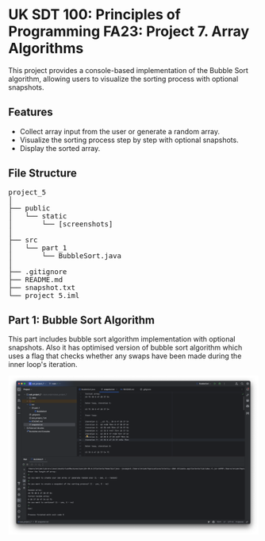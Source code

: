 # UK SDT 100: Principles of Programming FA23: Project 7. Array Algorithms

This project provides a console-based implementation of the Bubble Sort algorithm, allowing users to visualize the sorting process with optional snapshots.

## Features

- Collect array input from the user or generate a random array.
- Visualize the sorting process step by step with optional snapshots.
- Display the sorted array.

## File Structure

<pre>
project_5
│
├── public
│   └── static
│       └── [screenshots]
│
├── src
│   └── part_1
│       └── BubbleSort.java
│
├── .gitignore
├── README.md
├── snapshot.txt
└── project_5.iml
</pre>

## Part 1: Bubble Sort Algorithm

This part includes bubble sort algorithm implementation with optional snapshots. Also it has optimised version of bubble sort algorithm which uses a flag that checks whether any swaps have been made during the inner loop's iteration.

![Part 1 Screenshot](public/static/part_1_screenshot.png)
